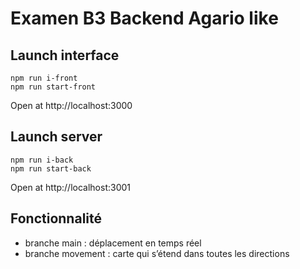 # Examen B3 Backend Agario like

## Launch interface
```
npm run i-front
npm run start-front
```

Open at http://localhost:3000

## Launch server
```
npm run i-back
npm run start-back
```

Open at http://localhost:3001

## Fonctionnalité

- branche main : déplacement en temps réel
- branche movement : carte qui s’étend dans toutes les directions
